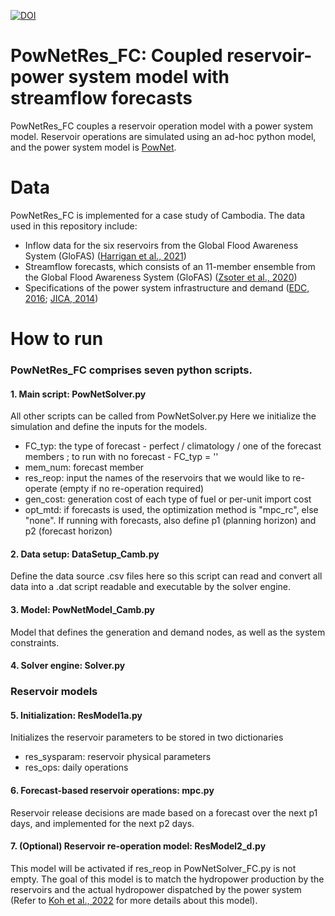[![DOI](https://zenodo.org/badge/665211835.svg)](https://zenodo.org/badge/latestdoi/665211835)

# PowNetRes_FC: Coupled reservoir-power system model with streamflow forecasts

PowNetRes_FC couples a reservoir operation model with a power system model. Reservoir operations are simulated using an ad-hoc python model, and the power system model is [PowNet](https://zenodo.org/record/4688309#.YHc5euhKguU). 

# Data
PowNetRes_FC is implemented for a case study of Cambodia. 
The data used in this repository include:
- Inflow data for the six reservoirs from the Global Flood Awareness System (GloFAS)  ([Harrigan et al., 2021](https://doi.org/10.24381/cds.a4fdd6b9))
- Streamflow forecasts, which consists of an 11-member ensemble from the Global Flood Awareness System (GloFAS) ([Zsoter et al., 2020](https://doi.org/10.24381/cds.a4fdd6b9](https://doi.org/10.24381/cds.2d78664e)))
- Specifications of the power system infrastructure and demand ([EDC, 2016](https://amchamcambodia.net/wp-content/uploads/2019/08/Outlook-of-demand-and-supply-1.pdf); [JICA, 2014](https://openjicareport.jica.go.jp/644/644/644_109_12182697.html)) 


# How to run
### PowNetRes_FC comprises seven python scripts. 

#### 1. Main script: PowNetSolver.py
All other scripts can be called from PowNetSolver.py
Here we initialize the simulation and define the inputs for the models. 
- FC_typ: the type of forecast - perfect / climatology / one of the forecast members ; to run with no forecast - FC_typ = ''
- mem_num: forecast member
- res_reop: input the names of the reservoirs that we would like to re-operate (empty if no re-operation required)
- gen_cost: generation cost of each type of fuel or per-unit import cost
- opt_mtd: if forecasts is used, the optimization method is "mpc_rc", else "none". If running with forecasts, also define p1 (planning horizon) and p2 (forecast horizon)


#### 2. Data setup: DataSetup_Camb.py
Define the data source .csv files here so this script can read and convert all data into a .dat script readable and executable by the solver engine. 

#### 3. Model: PowNetModel_Camb.py
Model that defines the generation and demand nodes, as well as the system constraints. 

#### 4. Solver engine: Solver.py

### Reservoir models
#### 5. Initialization: ResModel1a.py
Initializes the reservoir parameters to be stored in two dictionaries
- res_sysparam: reservoir physical parameters
- res_ops: daily operations

#### 6. Forecast-based reservoir operations: mpc.py 
Reservoir release decisions are made based on a forecast over the next p1 days, and implemented for the next p2 days. 

#### 7. (Optional) Reservoir re-operation model: ResModel2_d.py 
This model will be activated if res_reop in PowNetSolver_FC.py is not empty. 
The goal of this model is to match the hydropower production by the reservoirs and the actual hydropower dispatched by the power system (Refer to [Koh et al., 2022](https://doi.org/10.1016/j.apenergy.2022.119386) for more details about this model). 


